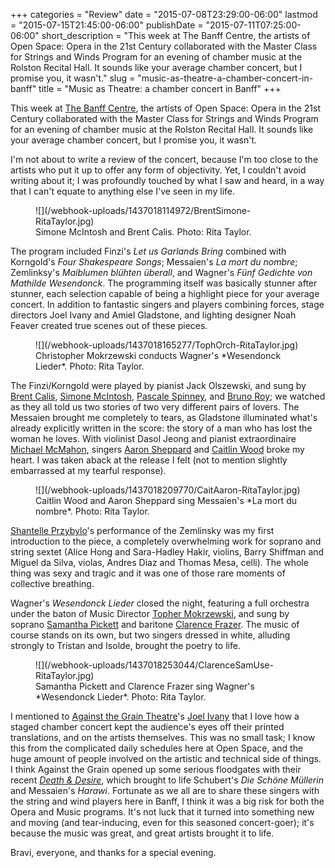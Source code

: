 +++
categories = "Review"
date = "2015-07-08T23:29:00-06:00"
lastmod = "2015-07-15T21:45:00-06:00"
publishDate = "2015-07-11T07:25:00-06:00"
short_description = "This week at The Banff Centre, the artists of Open Space: Opera in the 21st Century collaborated with the Master Class for Strings and Winds Program for an evening of chamber music at the Rolston Recital Hall. It sounds like your average chamber concert, but I promise you, it wasn't."
slug = "music-as-theatre-a-chamber-concert-in-banff"
title = "Music as Theatre: a chamber concert in Banff"
+++

This week at [The Banff Centre](/scene/companies/the-banff-centre/), the artists of Open Space: Opera in the 21st Century collaborated with the Master Class for Strings and Winds Program for an evening of chamber music at the Rolston Recital Hall. It sounds like your average chamber concert, but I promise you, it wasn't.

I'm not about to write a review of the concert, because I'm too close to the artists who put it up to offer any form of objectivity. Yet, I couldn't avoid writing about it; I was profoundly touched by what I saw and heard, in a way that I can't equate to anything else I've seen in my life.

<figure data-type="image">
![](/webhook-uploads/1437018114972/BrentSimone-RitaTaylor.jpg)<figcaption>Simone McIntosh and Brent Calis. Photo: Rita Taylor.</figcaption>
</figure>

The program included Finzi's *Let us Garlands Bring* combined with Korngold's *Four Shakespeare Songs*; Messaien's *La mort du nombre*; Zemlinksy's *Maiblumen blühten überall*, and Wagner's *Fünf Gedichte von Mathilde Wesendonck*. The programming itself was basically stunner after stunner, each selection capable of being a highlight piece for your average concert. In addition to fantastic singers and players combining forces, stage directors Joel Ivany and Amiel Gladstone, and lighting designer Noah Feaver created true scenes out of these pieces.

<figure data-type="image">
![](/webhook-uploads/1437018165277/TophOrch-RitaTaylor.jpg)<figcaption>Christopher Mokrzewski conducts Wagner's *Wesendonck Lieder*. Photo: Rita Taylor.</figcaption>
</figure>

The Finzi/Korngold were played by pianist Jack Olszewski, and sung by [Brent Calis](/scene/people/brent-calis/), [Simone McIntosh](/scene/people/simone-mcintosh), [Pascale Spinney](/scene/people/pascale-spinney/), and [Bruno Roy](/scene/people/bruno-roy/); we watched as they all told us two stories of two very different pairs of lovers. The Messaien brought me completely to tears, as Gladstone illuminated what's already explicitly written in the score: the story of a man who has lost the woman he loves. With violinist Dasol Jeong and pianist extraordinaire [Michael McMahon](/scene/people/michael-mcmahon/), singers [Aaron Sheppard](/scene/people/aaron-sheppard/) and [Caitlin Wood](/scene/people/caitlin-wood/) broke my heart. I was taken aback at the release I felt (not to mention slightly embarrassed at my tearful response).

<figure data-type="image">
![](/webhook-uploads/1437018209770/CaitAaron-RitaTaylor.jpg)<figcaption>Caitlin Wood and Aaron Sheppard sing Messaien's *La mort du nombre*. Photo: Rita Taylor.</figcaption>
</figure>

[Shantelle Przybylo](/scene/people/shantelle-przybylo/)'s performance of the Zemlinsky was my first introduction to the piece, a completely overwhelming work for soprano and string sextet (Alice Hong and Sara-Hadley Hakir, violins, Barry Shiffman and Miguel da Silva, violas, Andres Diaz and Thomas Mesa, celli). The whole thing was sexy and tragic and it was one of those rare moments of collective breathing. 

Wagner's *Wesendonck Lieder* closed the night, featuring a full orchestra under the baton of Music Director [Topher Mokrzewski](/scene/people/christopher-mokrzewski), and sung by soprano [Samantha Pickett](/scene/people/samantha-pickett/) and baritone [Clarence Frazer](/scene/people/clarence-frazer/). The music of course stands on its own, but two singers dressed in white, alluding strongly to Tristan and Isolde, brought the poetry to life.

<figure data-type="image">
![](/webhook-uploads/1437018253044/ClarenceSamUse-RitaTaylor.jpg)<figcaption>Samantha Pickett and Clarence Frazer sing Wagner's *Wesendonck Lieder*. Photo: Rita Taylor.</figcaption>
</figure>

I mentioned to [Against the Grain Theatre](/scene/companies/against-the-grain-theatre/)'s [Joel Ivany](/scene/people/joel-ivany/) that I love how a staged chamber concert kept the audience's eyes off their printed translations, and on the artists themselves. This was no small task; I know this from the complicated daily schedules here at Open Space, and the huge amount of people involved on the artistic and technical side of things. I think Against the Grain opened up some serious floodgates with their recent [*Death & Desire*](/in-review-death-desire/), which brought to life Schubert's *Die Schöne Müllerin* and Messaien's *Harawi*. Fortunate as we all are to share these singers with the string and wind players here in Banff, I think it was a big risk for both the Opera and Music programs. It's not luck that it turned into something new and moving (and tear-inducing, even for this seasoned concert-goer); it's because the music was great, and great artists brought it to life.

<figure data-type="image">

</figure>

Bravi, everyone, and thanks for a special evening.
